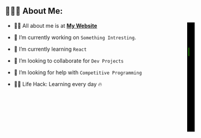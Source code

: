 ## 👨🏻‍💻 About Me:

<img  src="./code-coding.gif" width="20px" height="290px" align="right" />

- 🙋‍♂️ All about me is at **[My Website](https://sebinsaji.vercel.app/)**

- 🔭 I’m currently working on `Something Intresting`.

- 🌱 I’m currently learning `React`

- 👯 I’m looking to collaborate for `Dev Projects`

- 🤔 I’m looking for help with `Competitive Programming`

- 👨‍💻 Life Hack: Learning every day :fire:
